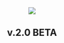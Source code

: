 <center>
    <a href="https://barrilete.com.ar/" target="_blank"><img src="https://barrilete.com.ar/svg/logo_barrilete.svg"></a>
    <h2>v.2.0 BETA</h2>
</center>

